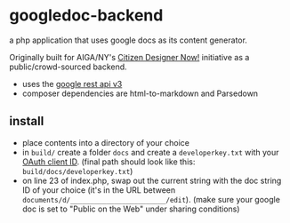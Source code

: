 # googledoc-backend
a php application that uses google docs as its content generator.

Originally built for AIGA/NY's [Citizen Designer Now!](http://citizendesignernow.org) initiative as a public/crowd-sourced backend.

- uses the [google rest api v3](https://developers.google.com/drive/v3/web/manage-downloads)
- composer dependencies are html-to-markdown and Parsedown

## install
- place contents into a directory of your choice
- in `build/` create a folder `docs` and create a `developerkey.txt` with your [ OAuth client ID](https://developers.google.com/drive/v3/web/quickstart/php). (final path should look like this: `build/docs/developerkey.txt`)
- on line 23 of index.php, swap out the current string with the doc string ID of your choice (it's in the URL between `documents/d/________________________/edit`). (make sure your google doc is set to "Public on the Web" under sharing conditions)

